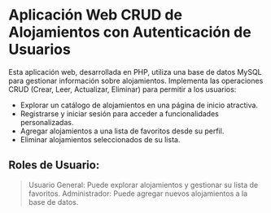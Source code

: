 # Aplicación Web CRUD de Alojamientos con Autenticación de Usuarios

Esta aplicación web, desarrollada en PHP, utiliza una base de datos MySQL para gestionar información sobre alojamientos. Implementa las operaciones CRUD (Crear, Leer, Actualizar, Eliminar) para permitir a los usuarios:

* Explorar un catálogo de alojamientos en una página de inicio atractiva.
* Registrarse y iniciar sesión para acceder a funcionalidades personalizadas.
* Agregar alojamientos a una lista de favoritos desde su perfil.
* Eliminar alojamientos seleccionados de su lista.

## Roles de Usuario:

> Usuario General: Puede explorar alojamientos y gestionar su lista de favoritos.
> Administrador: Puede agregar nuevos alojamientos a la base de datos.
